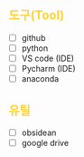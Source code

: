 ## <span style="color: #ffd33d">도구(Tool)</span>
- [ ] github
- [ ] python
- [ ] VS code (IDE)
- [ ] Pycharm (IDE)
- [ ] anaconda

## <span style="color: #ffd33d">유틸</span>
- [ ] obsidean
- [ ] google drive
